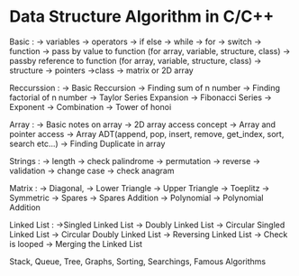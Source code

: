 # Data Structure Algorithm in C/C++

Basic : 
    -> variables
    -> operators
    -> if else
    -> while
    -> for
    -> switch
    -> function
    -> pass by value to function (for array, variable, structure, class)
    -> passby reference to function (for array, variable, structure, class)
    -> structure
    -> pointers
    ->class
    -> matrix or 2D array
  
Reccurssion : 
    -> Basic Reccursion
    -> Finding sum of n number
    -> Finding factorial of n number
    -> Taylor Series Expansion
    -> Fibonacci Series
    -> Exponent
    -> Combination
    -> Tower of honoi
    
 Array :
    -> Basic notes on array
    -> 2D array access concept
    -> Array and pointer access
    -> Array ADT(append, pop, insert, remove, get_index, sort, search etc...)
    -> Finding Duplicate in array


Strings : 
    -> length
    -> check palindrome
    -> permutation
    -> reverse
    -> validation
    -> change case
    -> check anagram
    
Matrix :
    -> Diagonal, 
    -> Lower Triangle
    -> Upper Triangle
    -> Toeplitz
    -> Symmetric
    -> Spares
    -> Spares Addition
    -> Polynomial
    -> Polynomial Addition
    
Linked List :
    ->Singled Linked List
    -> Doubly Linked List
    -> Circular Singled Linked List
    -> Circular Doubly Linked List
    -> Reversing Linked List
    -> Check is looped
    -> Merging the Linked List
    
Stack, Queue, Tree, Graphs, Sorting, Searchings, Famous Algorithms
